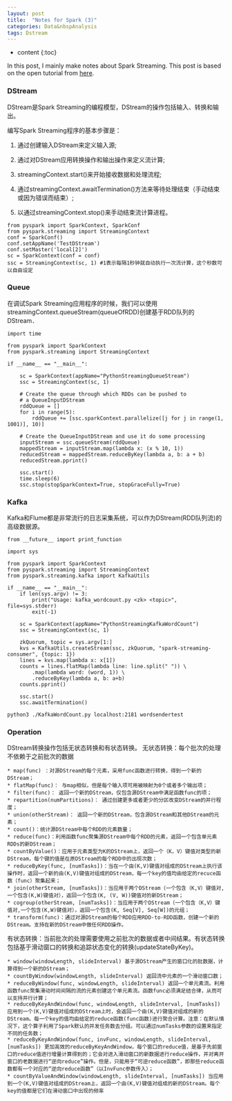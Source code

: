```yaml
---
layout: post
title:  "Notes for Spark (3)"
categories: Data&nbspAnalysis
tags: Dstream
--- 
```


* content
{:toc}

In this post, I mainly make notes about Spark Streaming. This post is based on the open tutorial from [here](http://dblab.xmu.edu.cn/blog/1709-2/).





### **DStream**

DStream是Spark Streaming的编程模型，DStream的操作包括输入、转换和输出。

编写Spark Streaming程序的基本步骤是：

1. 通过创建输入DStream来定义输入源;

2. 通过对DStream应用转换操作和输出操作来定义流计算;

3. streamingContext.start()来开始接收数据和处理流程;

4. 通过streamingContext.awaitTermination()方法来等待处理结束（手动结束或因为错误而结束）;

5. 以通过streamingContext.stop()来手动结束流计算进程。

```
from pyspark import SparkContext, SparkConf
from pyspark.streaming import StreamingContext
conf = SparkConf()
conf.setAppName('TestDStream')
conf.setMaster('local[2]')
sc = SparkContext(conf = conf)
ssc = StreamingContext(sc, 1) #1表示每隔1秒钟就自动执行一次流计算，这个秒数可以自由设定
```

### **Queue**

在调试Spark Streaming应用程序的时候，我们可以使用streamingContext.queueStream(queueOfRDD)创建基于RDD队列的DStream．
```
import time
 
from pyspark import SparkContext
from pyspark.streaming import StreamingContext
 
if __name__ == "__main__":
 
    sc = SparkContext(appName="PythonStreamingQueueStream")
    ssc = StreamingContext(sc, 1)
 
    # Create the queue through which RDDs can be pushed to
    # a QueueInputDStream
    rddQueue = []
    for i in range(5):
        rddQueue += [ssc.sparkContext.parallelize([j for j in range(1, 1001)], 10)]
 
    # Create the QueueInputDStream and use it do some processing
    inputStream = ssc.queueStream(rddQueue)
    mappedStream = inputStream.map(lambda x: (x % 10, 1))
    reducedStream = mappedStream.reduceByKey(lambda a, b: a + b)
    reducedStream.pprint()
 
    ssc.start()
    time.sleep(6)
    ssc.stop(stopSparkContext=True, stopGraceFully=True)
```

### **Kafka**

Kafka和Flume都是非常流行的日志采集系统，可以作为DStream(RDD队列流)的高级数据源。
```
from __future__ import print_function
 
import sys
 
from pyspark import SparkContext
from pyspark.streaming import StreamingContext
from pyspark.streaming.kafka import KafkaUtils
 
if __name__ == "__main__":
    if len(sys.argv) != 3:
        print("Usage: kafka_wordcount.py <zk> <topic>", file=sys.stderr)
        exit(-1)
 
    sc = SparkContext(appName="PythonStreamingKafkaWordCount")
    ssc = StreamingContext(sc, 1)
 
    zkQuorum, topic = sys.argv[1:]
    kvs = KafkaUtils.createStream(ssc, zkQuorum, "spark-streaming-consumer", {topic: 1})
    lines = kvs.map(lambda x: x[1])
    counts = lines.flatMap(lambda line: line.split(" ")) \
        .map(lambda word: (word, 1)) \
        .reduceByKey(lambda a, b: a+b)
    counts.pprint()
 
    ssc.start()
    ssc.awaitTermination()

python3 ./KafkaWordCount.py localhost:2181 wordsendertest
```

### **Operation**

DStream转换操作包括无状态转换和有状态转换。
无状态转换：每个批次的处理不依赖于之前批次的数据
```
* map(func) ：对源DStream的每个元素，采用func函数进行转换，得到一个新的DStream；
* flatMap(func)： 与map相似，但是每个输入项可用被映射为0个或者多个输出项；
* filter(func)： 返回一个新的DStream，仅包含源DStream中满足函数func的项；
* repartition(numPartitions)： 通过创建更多或者更少的分区改变DStream的并行程度；
* union(otherStream)： 返回一个新的DStream，包含源DStream和其他DStream的元素；
* count()：统计源DStream中每个RDD的元素数量；
* reduce(func)：利用函数func聚集源DStream中每个RDD的元素，返回一个包含单元素RDDs的新DStream；
* countByValue()：应用于元素类型为K的DStream上，返回一个（K，V）键值对类型的新DStream，每个键的值是在原DStream的每个RDD中的出现次数；
* reduceByKey(func, [numTasks])：当在一个由(K,V)键值对组成的DStream上执行该操作时，返回一个新的由(K,V)键值对组成的DStream，每一个key的值均由给定的recuce函数（func）聚集起来；
* join(otherStream, [numTasks])：当应用于两个DStream（一个包含（K,V）键值对,一个包含(K,W)键值对），返回一个包含(K, (V, W))键值对的新DStream；
* cogroup(otherStream, [numTasks])：当应用于两个DStream（一个包含（K,V）键值对,一个包含(K,W)键值对），返回一个包含(K, Seq[V], Seq[W])的元组；
* transform(func)：通过对源DStream的每个RDD应用RDD-to-RDD函数，创建一个新的DStream。支持在新的DStream中做任何RDD操作。
```

有状态转换：当前批次的处理需要使用之前批次的数据或者中间结果。有状态转换包括基于滑动窗口的转换和追踪状态变化的转换(updateStateByKey)。
```
* window(windowLength, slideInterval) 基于源DStream产生的窗口化的批数据，计算得到一个新的DStream；
* countByWindow(windowLength, slideInterval) 返回流中元素的一个滑动窗口数；
* reduceByWindow(func, windowLength, slideInterval) 返回一个单元素流。利用函数func聚集滑动时间间隔的流的元素创建这个单元素流。函数func必须满足结合律，从而可以支持并行计算；
* reduceByKeyAndWindow(func, windowLength, slideInterval, [numTasks]) 应用到一个(K,V)键值对组成的DStream上时，会返回一个由(K,V)键值对组成的新的DStream。每一个key的值均由给定的reduce函数(func函数)进行聚合计算。注意：在默认情况下，这个算子利用了Spark默认的并发任务数去分组。可以通过numTasks参数的设置来指定不同的任务数；
* reduceByKeyAndWindow(func, invFunc, windowLength, slideInterval, [numTasks]) 更加高效的reduceByKeyAndWindow，每个窗口的reduce值，是基于先前窗口的reduce值进行增量计算得到的；它会对进入滑动窗口的新数据进行reduce操作，并对离开窗口的老数据进行“逆向reduce”操作。但是，只能用于“可逆reduce函数”，即那些reduce函数都有一个对应的“逆向reduce函数”（以InvFunc参数传入）；
* countByValueAndWindow(windowLength, slideInterval, [numTasks]) 当应用到一个(K,V)键值对组成的DStream上，返回一个由(K,V)键值对组成的新的DStream。每个key的值都是它们在滑动窗口中出现的频率
```